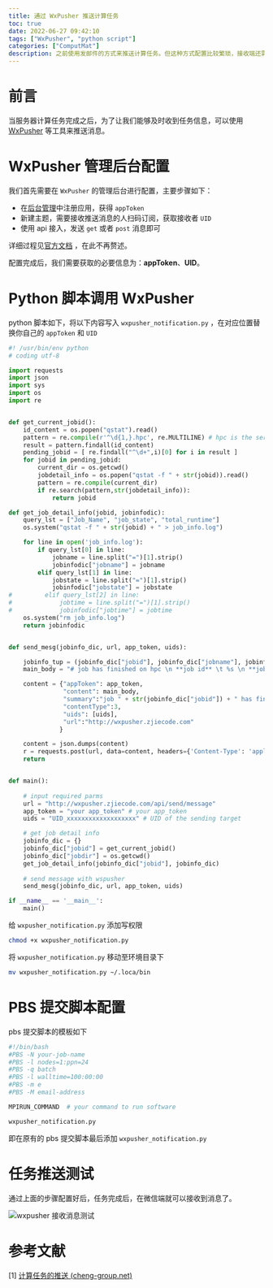 ```yaml
---
title: 通过 WxPusher 推送计算任务
toc: true
date: 2022-06-27 09:42:10
tags: ["WxPusher", "python script"]
categories: ["ComputMat"]
description: 之前使用发邮件的方式来推送计算任务。但这种方式配置比较繁琐，接收端还需要打开邮件查看的时间成本。最近发现了 WxPusher 这个信息推送工具，配置简单，可以将信息直接发送到微信上，这篇文章记录了配置过程。
---
```


# 前言

当服务器计算任务完成之后，为了让我们能够及时收到任务信息，可以使用 [WxPusher](https://wxpusher.zjiecode.com/docs/#/) 等工具来推送消息。

# WxPusher 管理后台配置

我们首先需要在 `WxPusher` 的管理后台进行配置，主要步骤如下：

- 在[后台管理](https://wxpusher.zjiecode.com/admin/main)中注册应用，获得 `appToken`
- 新建主题，需要接收推送消息的人扫码订阅，获取接收者 `UID`
- 使用 api 接入，发送 `get` 或者 `post` 消息即可

详细过程见[官方文档](https://wxpusher.zjiecode.com/docs/#/?id=快速接入) ，在此不再赘述。

配置完成后，我们需要获取的必要信息为：**appToken**、**UID**。

# Python 脚本调用 WxPusher

python 脚本如下，将以下内容写入 `wxpusher_notification.py` ，在对应位置替换你自己的 `appToken` 和 `UID`

```python
#! /usr/bin/env python
# coding utf-8

import requests
import json
import sys
import os
import re


def get_current_jobid():
    id_content = os.popen("qstat").read()
    pattern = re.compile(r'^\d{1,}.hpc', re.MULTILINE) # hpc is the server's hostname
    result = pattern.findall(id_content)
    pending_jobid = [ re.findall("^\d+",i)[0] for i in result ]
    for jobid in pending_jobid:
        current_dir = os.getcwd()
        jobdetail_info = os.popen("qstat -f " + str(jobid)).read()
        pattern = re.compile(current_dir)
        if re.search(pattern,str(jobdetail_info)):
            return jobid

def get_job_detail_info(jobid, jobinfodic):
    query_lst = ["Job_Name", "job_state", "total_runtime"]
    os.system("qstat -f " + str(jobid) + " > job_info.log")

    for line in open('job_info.log'):
        if query_lst[0] in line:
            jobname = line.split("=")[1].strip()
            jobinfodic["jobname"] = jobname
        elif query_lst[1] in line:
            jobstate = line.split("=")[1].strip()
            jobinfodic["jobstate"] = jobstate
#         elif query_lst[2] in line:
#             jobtime = line.split("=")[1].strip()
#             jobinfodic["jobtime"] = jobtime
    os.system("rm job_info.log")
    return jobinfodic


def send_mesg(jobinfo_dic, url, app_token, uids):

    jobinfo_tup = (jobinfo_dic["jobid"], jobinfo_dic["jobname"], jobinfo_dic["jobstate"], jobinfo_dic["jobdir"])
    main_body = "# job has finished on hpc \n **job id** \t %s \n **job name** \t %s \n **job states** \t %s \n **job workdir** \t %s" %jobinfo_tup

    content = {"appToken": app_token,
               "content": main_body,
               "summary":"job " + str(jobinfo_dic["jobid"]) + " has finished on hpc",
               "contentType":3,
               "uids": [uids],
               "url":"http://wxpusher.zjiecode.com"
              }

    content = json.dumps(content)
    r = requests.post(url, data=content, headers={'Content-Type': 'application/json'})
    return


def main():
    
    # input required parms
    url = "http://wxpusher.zjiecode.com/api/send/message"
    app_token = "your app_token" # your app_token
    uids = "UID_xxxxxxxxxxxxxxxxxxx" # UID of the sending target

    # get job detail info
    jobinfo_dic = {}
    jobinfo_dic["jobid"] = get_current_jobid()
    jobinfo_dic["jobdir"] = os.getcwd()
    get_job_detail_info(jobinfo_dic["jobid"], jobinfo_dic)
    
    # send message with wspusher
    send_mesg(jobinfo_dic, url, app_token, uids)

if __name__ == '__main__':
    main()
```

给 `wxpusher_notification.py` 添加写权限

```bash
chmod +x wxpusher_notification.py
```

将 `wxpusher_notification.py` 移动至环境目录下

```bash
mv wxpusher_notification.py ~/.loca/bin
```

# PBS 提交脚本配置

pbs 提交脚本的模板如下

```bash
#!/bin/bash
#PBS -N your-job-name
#PBS -l nodes=1:ppn=24
#PBS -q batch
#PBS -l walltime=100:00:00
#PBS -m e
#PBS -M email-address

MPIRUN_COMMAND  # your command to run software

wxpusher_notification.py
```

即在原有的 pbs 提交脚本最后添加 `wxpusher_notification.py` 

# 任务推送测试

通过上面的步骤配置好后，任务完成后，在微信端就可以接收到消息了。

![wxpusher 接收消息测试](https://flmore-github-io-1306099430.cos.ap-beijing.myqcloud.com/markdown-img/wxpusher-send-msg-sample.webp)

# 参考文献

[1] [计算任务的推送 (cheng-group.net)](https://wiki.cheng-group.net/wiki/集群使用/notification_for_hpc)



